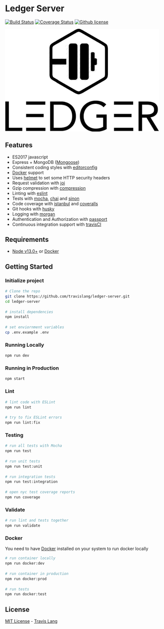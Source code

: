 # Ledger Server
[![Build Status](https://travis-ci.org/danielfsousa/express-rest-es2017-boilerplate.svg?branch=master)](https://travis-ci.org/danielfsousa/express-rest-es2017-boilerplate) [![Coverage Status](https://coveralls.io/repos/github/danielfsousa/express-rest-es2017-boilerplate/badge.svg?branch=master)](https://coveralls.io/github/danielfsousa/express-rest-es2017-boilerplate?branch=master)
[![Github license](https://img.shields.io/badge/license-MIT-blue)](LICENSE.md)



![Ledger logo](/public/images/ledger-logo.png)



## Features

 - ES2017 javascript
 - Express + MongoDB ([Mongoose](http://mongoosejs.com/))
 - Consistent coding styles with [editorconfig](http://editorconfig.org)
 - [Docker](https://www.docker.com/) support
 - Uses [helmet](https://github.com/helmetjs/helmet) to set some HTTP security headers
 - Request validation with [joi](https://github.com/hapijs/joi)
 - Gzip compression with [compression](https://github.com/expressjs/compression)
 - Linting with [eslint](http://eslint.org)
 - Tests with [mocha](https://mochajs.org), [chai](http://chaijs.com) and [sinon](http://sinonjs.org)
 - Code coverage with [istanbul](https://istanbul.js.org) and [coveralls](https://coveralls.io)
 - Git hooks with [husky](https://github.com/typicode/husky) 
 - Logging with [morgan](https://github.com/expressjs/morgan)
 - Authentication and Authorization with [passport](http://passportjs.org)
 - Continuous integration support with [travisCI](https://travis-ci.org)

## Requirements

 - [Node v13.0+](https://nodejs.org/en/download/current/) or [Docker](https://www.docker.com/)

## Getting Started

### Initialize project

```bash
# Clone the repo
git clone https://github.com/travislang/ledger-server.git
cd ledger-server

# install dependencies
npm install

# set enviornment variables
cp .env.example .env
```

### Running Locally

```bash
npm run dev
```

### Running in Production

```bash
npm start
```

### Lint

```bash
# lint code with ESLint
npm run lint

# try to fix ESLint errors
npm run lint:fix
```

### Testing

```bash
# run all tests with Mocha
npm run test

# run unit tests
npm run test:unit

# run integration tests
npm run test:integration

# open nyc test coverage reports
npm run coverage
```

### Validate

```bash
# run lint and tests together
npm run validate
```

### Docker

You need to have [Docker](https://www.docker.com/) installed on your system to run docker locally

```bash
# run container locally
npm run docker:dev

# run container in production
npm run docker:prod

# run tests
npm run docker:test
```


## License

[MIT License](LICENSE.md) - [Travis Lang](https://github.com/travislang)
